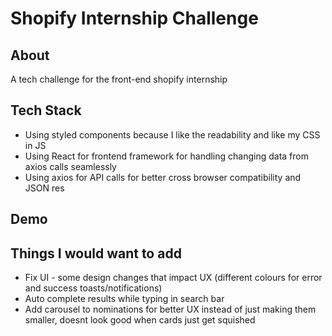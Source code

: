 # Shopify Internship Challenge
## About
A tech challenge for the front-end shopify internship

## Tech Stack
- Using styled components because I like the readability and like my CSS in JS
- Using React for frontend framework for handling changing data from axios calls seamlessly 
- Using axios for API calls for better cross browser compatibility  and JSON res

## Demo


## Things I would want to add 
- Fix UI - some design changes that impact UX (different colours for error and success toasts/notifications)
- Auto complete results while typing in search bar
- Add carousel to nominations for better UX instead of just making them smaller, doesnt look good when cards just get squished